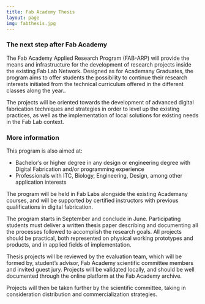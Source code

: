 ```yaml
---
title: Fab Academy Thesis
layout: page
img: fabthesis.jpg
---
```


### The next step after Fab Academy

The Fab Academy Applied Research Program (FAB-ARP) will provide the means and infrastructure for the development of research projects inside the existing Fab Lab Network. Designed as for Academany Graduates, the program aims to offer students the possibility to continue their research interests initiated from the technical curriculum offered in the different classes along the year..

The projects will be oriented towards the development of advanced digital fabrication techniques and strategies in order to level up the existing practices, as well as the implementation of local solutions for existing needs in the Fab Lab context.


### More information

This program is also aimed at:

- Bachelor’s or higher degree in any design or engineering degree with Digital Fabrication and/or programming experience
- Professionals with ITC, Biology, Engineering, Design, among other application interests

The program will be held in Fab Labs alongside the existing Academany courses, and will be supported by certified instructors with previous qualifications in digital fabrication.

The program starts in September and conclude in June. Participating students must deliver a written thesis paper describing and documenting all the processes followed to accomplish the research goals. All projects should be practical, both represented on physical working prototypes and products, and in applied fields of implementation.

Thesis projects will be reviewed by the evaluation team, which will be formed by, student’s advisor, Fab Academy scientific committee members and invited guest jury. Projects will be validated locally, and should be well documented through the online platform at the Fab Academy archive.

Projects will then be taken further by the scientific committee, taking in consideration distribution and commercialization strategies.
